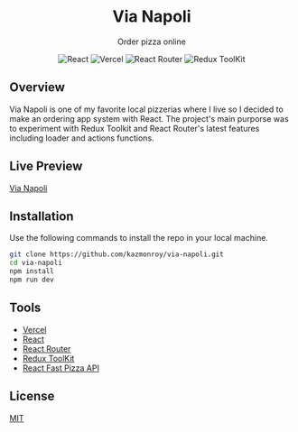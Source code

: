 <h1 align="center">
Via Napoli</h1>

<p align="center">
Order pizza online
</p>

<p align="center">
<img src="https://img.shields.io/badge/react-v.18-139ECA" alt="React">
<img src="https://img.shields.io/badge/vercel-_v.32-black" alt="Vercel">
<img src="https://img.shields.io/badge/react_router-v.6.2-F54150" alt="React Router">
<img src="https://img.shields.io/badge/redux_toolkit-v.2-BA8FFF" alt="Redux ToolKit">

</p>

## Overview

Via Napoli is one of my favorite local pizzerias where I live so I decided to make an ordering app system with React. The project's main purporse was to experiment with Redux Toolkit and React Router's latest features including loader and actions functions.

## Live Preview

[Via Napoli](https://via-napoli-se.vercel.app/)

## Installation

Use the following commands to install the repo in your local machine.

```bash
git clone https://github.com/kazmonroy/via-napoli.git
cd via-napoli
npm install
npm run dev

```

## Tools

- [Vercel](https://vercel.com/)
- [React](https://react.dev/)
- [React Router](https://reactrouter.com/)
- [Redux ToolKit](https://redux-toolkit.js.org/)
- [React Fast Pizza API](https://react-fast-pizza-api.onrender.com/api/menu)

## License

[MIT](https://choosealicense.com/licenses/mit/)
